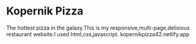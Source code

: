 # Kopernik Pizza  
The hottest pizza in the galaxy.This is my responsive,multi-page,delisious restaurant website.I used html,css,javascript.
kopernikpizza42.netlify.app
